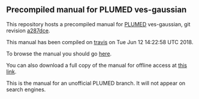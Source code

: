 Precompiled manual for PLUMED ves-gaussian
-----------------------------

This repository hosts a precompiled manual for [PLUMED](http://www.plumed.org) ves-gaussian,
git revision [a287dce](https://github.com/bpampel/plumed2-ves/commit/a287dce).

This manual has been compiled on [travis](http://travis-ci.org/bpampel/plumed2-ves) on Tue Jun 12 14:22:58 UTC 2018.

To browse the manual you should go [here](http://bpampel.github.io/doc-ves-gaussian).

You can also download a full copy of the manual for offline access
at [this link](http://github.com/bpampel/doc-ves-gaussian/archive/gh-pages.zip).

This is the manual for an unofficial PLUMED branch. It will not appear on search engines.
